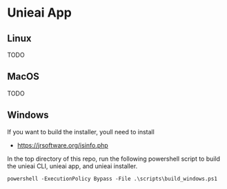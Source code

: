 # Unieai App

## Linux

TODO

## MacOS

TODO

## Windows

If you want to build the installer, youll need to install
- https://jrsoftware.org/isinfo.php


In the top directory of this repo, run the following powershell script
to build the unieai CLI, unieai app, and unieai installer.

```
powershell -ExecutionPolicy Bypass -File .\scripts\build_windows.ps1
```
